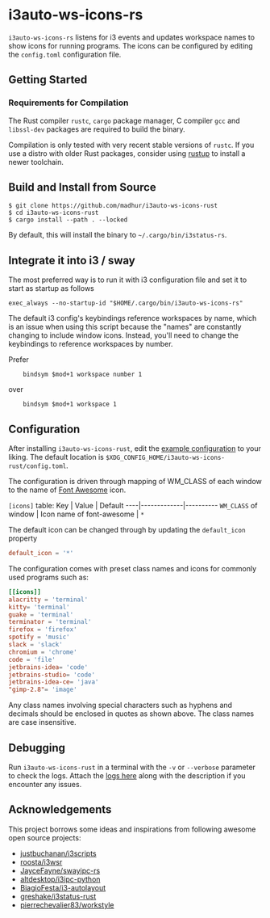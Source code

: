 # i3auto-ws-icons-rs

`i3auto-ws-icons-rs` listens for i3 events and updates workspace names to show icons
for running programs. The icons can be configured by editing the `config.toml` configuration file.

## Getting Started

### Requirements for Compilation

The Rust compiler `rustc`, `cargo` package manager, C compiler `gcc` and `libssl-dev` packages are required to build the binary.

Compilation is only tested with very recent stable versions of `rustc`. If you use a distro with older Rust packages, consider using [rustup](https://rustup.rs/) to install a newer toolchain.

## Build and Install from Source

```shell
$ git clone https://github.com/madhur/i3auto-ws-icons-rust
$ cd i3auto-ws-icons-rust
$ cargo install --path . --locked
```

By default, this will install the binary to `~/.cargo/bin/i3status-rs`.
## Integrate it into i3 / sway

The most preferred way is to run it with i3 configuration file and set it to start as startup as follows

```
exec_always --no-startup-id "$HOME/.cargo/bin/i3auto-ws-icons-rs"
```

The default i3 config's keybindings reference workspaces by name, which is an issue when using this script because the "names" are constantly changing to include window icons.  Instead, you'll need to change the keybindings to
reference workspaces by number. 

Prefer
```
    bindsym $mod+1 workspace number 1
```
over
```
    bindsym $mod+1 workspace 1
```

## Configuration

After installing `i3auto-ws-icons-rust`, edit the [example configuration](https://raw.githubusercontent.com/madhur/i3auto-ws-icons-rust/master/examples/config.toml) to your liking.
The default location is `$XDG_CONFIG_HOME/i3auto-ws-icons-rust/config.toml`.

The configuration is driven through mapping of WM_CLASS of each window to the name of [Font Awesome](https://fontawesome.com/icons) icon.

`[icons]` table:
Key | Value | Default
----|-------------|----------
`WM_CLASS` of window | Icon name of font-awesome  | `*`

The default icon can be changed through by updating the `default_icon` property 

```toml
default_icon = '*'
```

The configuration comes with preset class names and icons for commonly used programs such as:

```toml
[[icons]]
alacritty = 'terminal'
kitty= 'terminal'
guake = 'terminal'
terminator = 'terminal'
firefox = 'firefox'
spotify = 'music'
slack = 'slack'
chromium = 'chrome'
code = 'file'
jetbrains-idea= 'code'
jetbrains-studio= 'code'
jetbrains-idea-ce= 'java'
"gimp-2.8"= 'image'
```
Any class names involving special characters such as hyphens and decimals should be enclosed in quotes as shown above. The class names are case insensitive.


## Debugging

Run `i3auto-ws-icons-rust` in a terminal with the `-v` or `--verbose` parameter to check the logs. Attach the [logs here](https://github.com/madhur/i3auto-ws-icons-rust/issues) along with the description if you encounter any issues.

## Acknowledgements

This project borrows some ideas and inspirations from following awesome open source projects:
* [justbuchanan/i3scripts](https://github.com/justbuchanan/i3scripts)
* [roosta/i3wsr](https://github.com/roosta/i3wsr)
* [JayceFayne/swayipc-rs](https://github.com/JayceFayne/swayipc-rs)
* [altdesktop/i3ipc-python](https://github.com/altdesktop/i3ipc-python)
* [BiagioFesta/i3-autolayout](https://github.com/BiagioFesta/i3-autolayout)
* [greshake/i3status-rust](https://github.com/greshake/i3status-rust)
* [pierrechevalier83/workstyle](https://github.com/pierrechevalier83/workstyle)